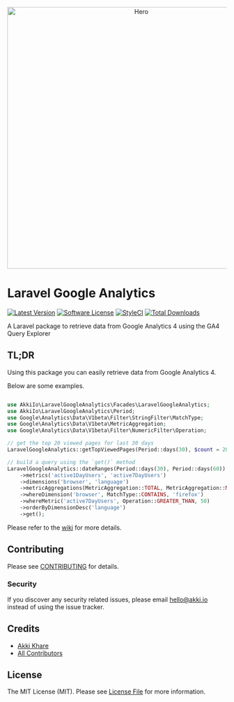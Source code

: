 <p align="center">
    <img src="https://raw.githubusercontent.com/akki-io/laravel-google-analytics/master/images/hero.png" alt="Hero" width="600">
</p>

# Laravel Google Analytics

[![Latest Version](https://img.shields.io/github/release/akki-io/laravel-google-analytics.svg?style=flat-square)](https://github.com/akki-io/laravel-google-analytics/releases)
[![Software License](https://img.shields.io/badge/license-MIT-brightgreen.svg?style=flat-square)](LICENSE.md)
[![StyleCI](https://styleci.io/repos/441735142/shield?branch=master)](https://styleci.io/repos/441735142)
[![Total Downloads](https://img.shields.io/packagist/dt/akki-io/laravel-google-analytics.svg?style=flat-square)](https://packagist.org/packages/akki-io/laravel-google-analytics)

A Laravel package to retrieve data from Google Analytics 4 using the GA4 Query Explorer

## TL;DR

Using this package you can easily retrieve data from Google Analytics 4.

Below are some examples.

```php

use AkkiIo\LaravelGoogleAnalytics\Facades\LaravelGoogleAnalytics;
use AkkiIo\LaravelGoogleAnalytics\Period;
use Google\Analytics\Data\V1beta\Filter\StringFilter\MatchType;
use Google\Analytics\Data\V1beta\MetricAggregation;
use Google\Analytics\Data\V1beta\Filter\NumericFilter\Operation;

// get the top 20 viewed pages for last 30 days
LaravelGoogleAnalytics::getTopViewedPages(Period::days(30), $count = 20);

// build a query using the `get()` method
LaravelGoogleAnalytics::dateRanges(Period::days(30), Period::days(60))
    ->metrics('active1DayUsers', 'active7DayUsers')
    ->dimensions('browser', 'language')
    ->metricAggregations(MetricAggregation::TOTAL, MetricAggregation::MINIMUM)
    ->whereDimension('browser', MatchType::CONTAINS, 'firefox')
    ->whereMetric('active7DayUsers', Operation::GREATER_THAN, 50)
    ->orderByDimensionDesc('language')
    ->get();
```


Please refer to the [wiki]((https://github.com/akki-io/laravel-google-analytics/wiki)) for more details.


## Contributing

Please see [CONTRIBUTING](CONTRIBUTING.md) for details.

### Security

If you discover any security related issues, please email hello@akki.io instead of using the issue tracker.

## Credits

- [Akki Khare](https://github.com/akki-io)
- [All Contributors](../../contributors)

## License

The MIT License (MIT). Please see [License File](LICENSE.md) for more information.
